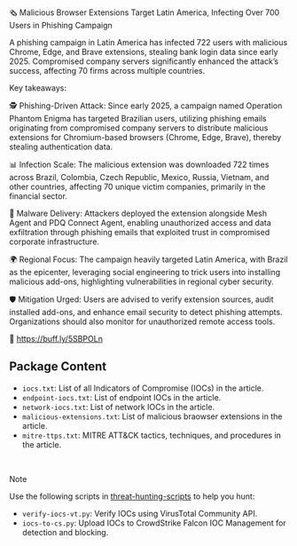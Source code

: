 🗞️ Malicious Browser Extensions Target Latin America, Infecting Over 700 Users in Phishing Campaign

A phishing campaign in Latin America has infected 722 users with malicious Chrome, Edge, and Brave extensions, stealing bank login data since early 2025. Compromised company servers significantly enhanced the attack’s success, affecting 70 firms across multiple countries.

Key takeaways:

🕵️ Phishing-Driven Attack: Since early 2025, a campaign named Operation Phantom Enigma has targeted Brazilian users, utilizing phishing emails originating from compromised company servers to distribute malicious extensions for Chromium-based browsers (Chrome, Edge, Brave), thereby stealing authentication data.

📊 Infection Scale: The malicious extension was downloaded 722 times across Brazil, Colombia, Czech Republic, Mexico, Russia, Vietnam, and other countries, affecting 70 unique victim companies, primarily in the financial sector.

🦠 Malware Delivery: Attackers deployed the extension alongside Mesh Agent and PDQ Connect Agent, enabling unauthorized access and data exfiltration through phishing emails that exploited trust in compromised corporate infrastructure.

🌍 Regional Focus: The campaign heavily targeted Latin America, with Brazil as the epicenter, leveraging social engineering to trick users into installing malicious add-ons, highlighting vulnerabilities in regional cyber security.

🛡️ Mitigation Urged: Users are advised to verify extension sources, audit installed add-ons, and enhance email security to detect phishing attempts. Organizations should also monitor for unauthorized remote access tools.

🔗 https://buff.ly/5SBPOLn

## Package Content

- `iocs.txt`: List of all Indicators of Compromise (IOCs) in the article.
- `endpoint-iocs.txt`: List of endpoint IOCs in the article.
- `network-iocs.txt`: List of network IOCs in the article.
- `malicious-extensions.txt`: List of malicious braowser extensions in the article.
- `mitre-ttps.txt`: MITRE ATT&CK tactics, techniques, and procedures in the article.

<br>

> [!NOTE]
> Use the following scripts in [threat-hunting-scripts](../../threat-hunting-scripts/) to help you hunt:
>
> - `verify-iocs-vt.py`: Verify IOCs using VirusTotal Community API.
> - `iocs-to-cs.py`: Upload IOCs to CrowdStrike Falcon IOC Management for detection and blocking.
